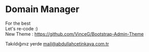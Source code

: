 # Domain Manager
For the best<br>
Let's re-code :)<br>
New Theme : https://github.com/VinceG/Bootstrap-Admin-Theme

Takıldığınız yerde mail@abdullahcetinkaya.com.tr
